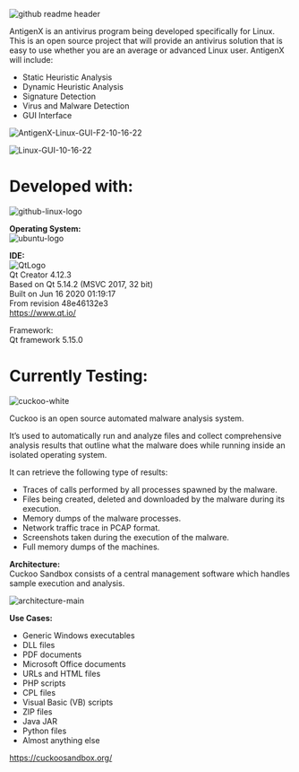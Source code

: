 ![github readme header](https://user-images.githubusercontent.com/22214754/196036158-aa65b8c9-9d60-405d-91e4-19f0054eaca1.png)    
    
AntigenX is an antivirus program being developed specifically for Linux. This is an open source project that will provide an antivirus solution that is easy to use whether you are an average or advanced Linux user. AntigenX will include:  

* Static Heuristic Analysis  
* Dynamic Heuristic Analysis     
* Signature Detection 
* Virus and Malware Detection 
* GUI Interface   
 
![AntigenX-Linux-GUI-F2-10-16-22](https://user-images.githubusercontent.com/22214754/196059096-05d0cd25-aeb2-447e-8307-dc7b39cfca21.gif)        
  
![Linux-GUI-10-16-22](https://user-images.githubusercontent.com/22214754/196058044-dedb6af0-7cef-48f6-ab94-0b0aba6378fe.gif)    

# Developed with:  

![github-linux-logo](https://user-images.githubusercontent.com/22214754/196059802-cc7ea176-977d-4cc3-b56a-e29c60d07dc3.png)  

**Operating System:**  
![ubuntu-logo](https://user-images.githubusercontent.com/22214754/196060164-ef9496b7-a159-4169-8d08-1db3097bf95d.png)    

**IDE:**   
![QtLogo](https://user-images.githubusercontent.com/22214754/179895211-d52559ab-35df-4fcc-bf69-7377739330d4.png)  
Qt Creator 4.12.3  
Based on Qt 5.14.2 (MSVC 2017, 32 bit)  
Built on Jun 16 2020 01:19:17  
From revision 48e46132e3  
https://www.qt.io/ 

Framework:  
Qt framework 5.15.0  

# Currently Testing:    

![cuckoo-white](https://user-images.githubusercontent.com/22214754/196032540-ca66db74-1968-4d38-84c0-287cb86b1174.png)  

Cuckoo is an open source automated malware analysis system.  

It’s used to automatically run and analyze files and collect comprehensive analysis results that outline what the malware does while running inside an isolated operating system.  

It can retrieve the following type of results:  

* Traces of calls performed by all processes spawned by the malware.  
* Files being created, deleted and downloaded by the malware during its execution.  
* Memory dumps of the malware processes.  
* Network traffic trace in PCAP format.  
* Screenshots taken during the execution of the malware.  
* Full memory dumps of the machines.  

**Architecture:**  
Cuckoo Sandbox consists of a central management software which handles sample execution and analysis.   

![architecture-main](https://user-images.githubusercontent.com/22214754/196033933-012a7d9d-59c5-4209-852d-1d0e106db029.png)  

**Use Cases:**   

* Generic Windows executables
* DLL files
* PDF documents
* Microsoft Office documents
* URLs and HTML files
* PHP scripts
* CPL files
* Visual Basic (VB) scripts
* ZIP files
* Java JAR
* Python files
* Almost anything else  
  
https://cuckoosandbox.org/  

